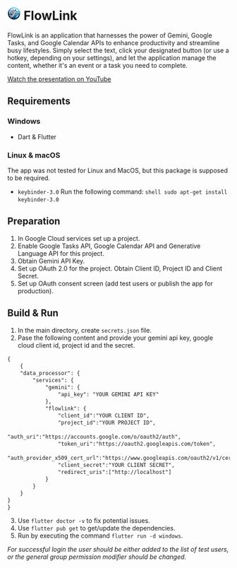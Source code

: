 <h1>
  <img src="assets/flowlink_logo.png" alt="FlowLink Logo" width="30" height="30">
  FlowLink
</h1>

FlowLink is an application that harnesses the power of Gemini, Google Tasks, and Google Calendar APIs to enhance productivity and streamline busy lifestyles. Simply select the text, click your designated button (or use a hotkey, depending on your settings), and let the application manage the content, whether it's an event or a task you need to complete.

[Watch the presentation on YouTube](https://youtu.be/KG3h1HQnBGU)

## Requirements
### Windows
- Dart & Flutter

### Linux & macOS
The app was not tested for Linux and MacOS, but this package is supposed to be required.
- `keybinder-3.0`
Run the following command:
```shell sudo apt-get install keybinder-3.0```

## Preparation
1. In Google Cloud services set up a project.
2. Enable Google Tasks API, Google Calendar API and Generative Language API for this project.
3. Obtain Gemini API Key.
4. Set up OAuth 2.0 for the project. Obtain Client ID, Project ID and Client Secret.
5. Set up OAuth consent screen (add test users or publish the app for production).

## Build & Run
1. In the main directory, create `secrets.json` file.
2. Pase the following content and provide your gemini api key, google cloud client id, project id and the secret.
```
{
    {   
    "data_processor": {
        "services": {
            "gemini": {
                "api_key": "YOUR GEMINI API KEY"
            },
            "flowlink": {
                "client_id":"YOUR CLIENT ID",
                "project_id":"YOUR PROJECT ID",
                "auth_uri":"https://accounts.google.com/o/oauth2/auth",
                "token_uri":"https://oauth2.googleapis.com/token",
                "auth_provider_x509_cert_url":"https://www.googleapis.com/oauth2/v1/certs",
                "client_secret":"YOUR CLIENT SECRET",
                "redirect_uris":["http://localhost"]
            }
        }
    }
}
}
```
3. Use `flutter doctor -v` to fix potential issues.
4. Use `flutter pub get` to get/update the dependencies.
5. Run by executing the command `flutter run -d windows`.

_For successful login the user should be either added to the list of test users, or the general group permission modifier should be changed._


